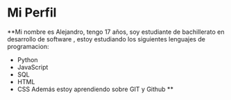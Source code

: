 # Mi Perfil
**Mi nombre es Alejandro,  tengo 17 años, soy estudiante de bachillerato en desarrollo de software , estoy estudiando los siguientes lenguajes de programacion:
- Python
- JavaScript
- SQL
- HTML
- CSS
Además estoy aprendiendo sobre GIT y Github
**
